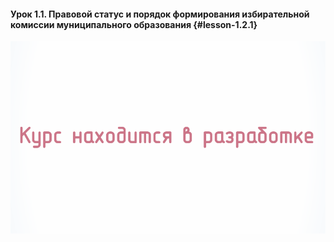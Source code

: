 #### Урок 1.1. Правовой статус и порядок формирования избирательной комиссии муниципального образования {#lesson-1.2.1}

![ ](./1.2.1.1.svg)
